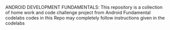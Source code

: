 ANDROID DEVELOPMENT FUNDAMENTALS:
This repository is a collection of home work and code challenge project from Android Fundamental codelabs
codes in this Repo may completely follow instructions given in the codelabs
